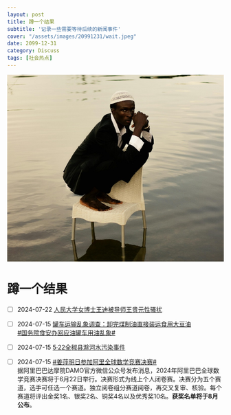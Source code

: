 ```yaml
---
layout: post
title: 蹲一个结果
subtitle: '记录一些需要等待后续的新闻事件'
cover: "/assets/images/20991231/wait.jpeg"
date: 2099-12-31
category: Discuss
tags: [社会热点]
---
```


![](/assets/images/20991231/wait.jpeg)

# 蹲一个结果

- [ ] 2024-07-22 [人民大学女博士王迪被导师王贵元性骚扰](https://weibo.com/5428681933/OoCxprEpN)

- [ ] 2024-07-15 [罐车运输乱象调查：卸完煤制油直接装运食用大豆油](https://weibo.com/ttarticle/p/show?id=2309405051606889791919)  
[#国务院食安办回应油罐车用油乱象#](https://weibo.com/2803301701/OmMCNgiZN)  

- [ ] 2024-07-15 [5·22全椒县滁河水污染事件](https://baike.baidu.com/item/5%C2%B722%E5%85%A8%E6%A4%92%E5%8E%BF%E6%BB%81%E6%B2%B3%E6%B0%B4%E6%B1%A1%E6%9F%93%E4%BA%8B%E4%BB%B6/64487765)

- [ ] 2024-07-15 [#姜萍明日参加阿里全球数学竞赛决赛#](https://weibo.com/1642634100/OjZSUFkra)  
据阿里巴巴达摩院DAMO官方微信公众号发布消息，2024年阿里巴巴全球数学竞赛决赛将于6月22日举行。决赛形式为线上个人闭卷赛。决赛分为五个赛道，选手可任选一个赛道。独立阅卷组分赛道阅卷，再交叉复审、核验。每个赛道将评出金奖1名、银奖2名、铜奖4名以及优秀奖10名。**获奖名单将于8月公布**。

